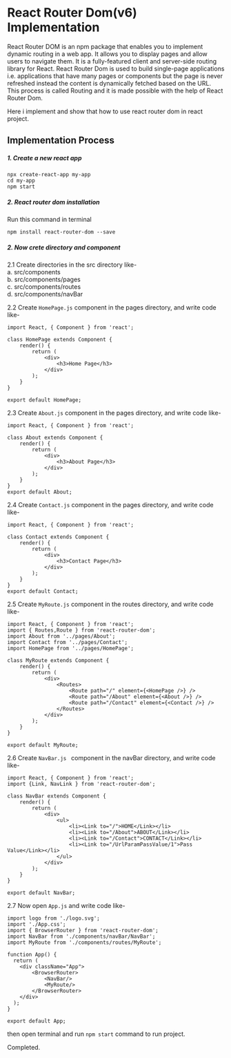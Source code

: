 # React Router Dom(v6) Implementation

React Router DOM is an npm package that enables you to implement dynamic routing in a web app. It allows you to display pages and allow users to navigate them. It is a fully-featured client and server-side routing library for React. React Router Dom is used to build single-page applications i.e. applications that have many pages or components but the page is never refreshed instead the content is dynamically fetched based on the URL. This process is called Routing and it is made possible with the help of React Router Dom.

Here i implement and show that how to use react router dom in react project.


## Implementation Process

##### 1. Create a new react app
```
npx create-react-app my-app
cd my-app
npm start
```

##### 2. React router dom installation
Run this command in terminal
```
npm install react-router-dom --save
```

##### 2. Now crete directory and component

2.1 Create directories in the src directory like- <br>
    a. src/components <br>
	b. src/components/pages <br>
	c. src/components/routes <br>
	d. src/components/navBar <br>

2.2 Create ``` HomePage.js ``` component in the pages directory, and write code like-
``` 
import React, { Component } from 'react';

class HomePage extends Component {
    render() {
        return (
            <div>
                <h3>Home Page</h3>
            </div>
        );
    }
}

export default HomePage;
```

2.3 Create ``` About.js ``` component in the pages directory, and write code like-
``` 
import React, { Component } from 'react';

class About extends Component {
    render() {
        return (
            <div>
                <h3>About Page</h3>
            </div>
        );
    }
}
export default About;
```

2.4 Create ``` Contact.js ``` component in the pages directory, and write code like-
``` 
import React, { Component } from 'react';

class Contact extends Component {
    render() {
        return (
            <div>
                <h3>Contact Page</h3>
            </div>
        );
    }
}
export default Contact;
```

2.5 Create ``` MyRoute.js ``` component in the routes directory, and write code like-
``` 
import React, { Component } from 'react';
import { Routes,Route } from 'react-router-dom';
import About from '../pages/About';
import Contact from '../pages/Contact';
import HomePage from '../pages/HomePage';

class MyRoute extends Component {
    render() {
        return (
            <div>
                <Routes>
                    <Route path="/" element={<HomePage />} />
                    <Route path="/About" element={<About />} />
                    <Route path="/Contact" element={<Contact />} />
                </Routes>
            </div>
        );
    }
}

export default MyRoute;
```

2.6 Create ``` NavBar.js  ``` component in the navBar directory, and write code like-
``` 
import React, { Component } from 'react';
import {Link, NavLink } from 'react-router-dom';

class NavBar extends Component {
    render() {
        return (
            <div>
                <ul>
                    <li><Link to="/">HOME</Link></li>
                    <li><Link to="/About">ABOUT</Link></li>
                    <li><Link to="/Contact">CONTACT</Link></li>
                    <li><Link to="/UrlParamPassValue/1">Pass Value</Link></li>
                </ul>
            </div>
        );
    }
}

export default NavBar;
```

2.7 Now open ``` App.js ``` and write code like-
``` 
import logo from './logo.svg';
import './App.css';
import { BrowserRouter } from 'react-router-dom';
import NavBar from './components/navBar/NavBar';
import MyRoute from './components/routes/MyRoute';

function App() {
  return (
    <div className="App">
        <BrowserRouter>
            <NavBar/>
            <MyRoute/>
        </BrowserRouter>
    </div>
  );
}

export default App;
```
then open terminal and run ``` npm start ``` command to run project.

Completed.

